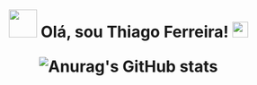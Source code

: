 <h1 align="center">
<img src="https://images.gamebanana.com/img/ico/sprays/sasuke.gif" width="50"> Olá, sou Thiago Ferreira! <img src="https://static.wikia.nocookie.net/valorant/images/c/cc/Doodle_Buds_Agents_Spray.png/revision/latest?cb=20220414130829" width="28" 
</h1>

![Anurag's GitHub stats](https://github-readme-stats.vercel.app/api?username=itsthiagow&show_icons=true&theme=transparent)

